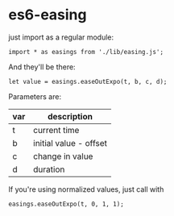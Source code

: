 # es6-easing
just import as a regular module:

```
import * as easings from './lib/easing.js';
```

And they'll be there:

```
let value = easings.easeOutExpo(t, b, c, d);
```

Parameters are:

| var | description           |
|-----|-----------------------|
| t | current time            |
| b | initial value - offset  |
| c | change in value         |
| d | duration                |

If you're using normalized values, just call with

```
easings.easeOutExpo(t, 0, 1, 1);
```
